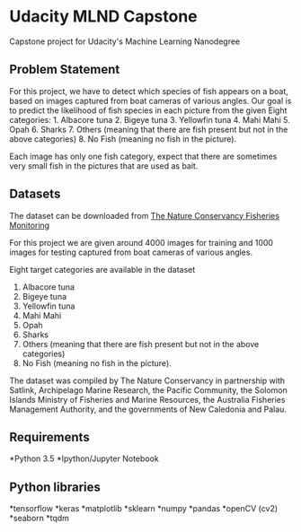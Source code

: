 # Udacity MLND Capstone

Capstone project for Udacity's Machine Learning Nanodegree

## Problem Statement

For this project, we have to detect which species of fish appears on a boat, based on images captured from boat cameras of various angles.
Our goal is to predict the likelihood of fish species in each picture from the given Eight categories: 1. Albacore tuna 2. Bigeye tuna 3. Yellowfin tuna 4. Mahi Mahi 5. Opah 6. Sharks 7. Others (meaning that there are fish present but not in the above categories) 8. No Fish (meaning no fish in the picture). 

Each image has only one fish category, expect that there are sometimes very small fish in the pictures that are used as bait.


## Datasets

The dataset can be downloaded from [The Nature Conservancy Fisheries Monitoring](https://www.kaggle.com/c/the-nature-conservancy-fisheries-monitoring/data)


For this project we are given around 4000 images for training and 1000 images for testing captured from boat cameras of various angles.

Eight target categories are available in the dataset
1. Albacore tuna
2. Bigeye tuna
3. Yellowfin tuna
4. Mahi Mahi
5. Opah
6. Sharks
7. Others (meaning that there are fish present but not in the above categories)
8. No Fish (meaning no fish in the picture). 

The dataset was compiled by The Nature Conservancy in partnership with Satlink, Archipelago Marine Research, the Pacific Community, the Solomon Islands Ministry of Fisheries and Marine Resources, the Australia Fisheries Management Authority, and the governments of New Caledonia and Palau.


## Requirements
*Python 3.5
*Ipython/Jupyter Notebook

## Python libraries
*tensorflow
*keras
*matplotlib
*sklearn
*numpy
*pandas
*openCV (cv2)
*seaborn
*tqdm
